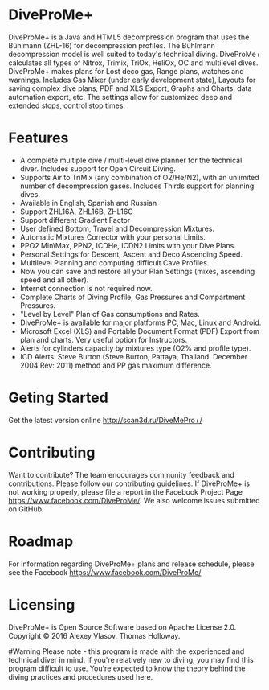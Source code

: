# DiveProMe+
DiveProMe+ is a Java and HTML5 decompression program that uses the Bühlmann (ZHL-16) for decompression profiles. The Bühlmann decompression model is well suited to today's technical diving.
DiveProMe+ calculates all types of Nitrox, Trimix, TriOx, HeliOx, OC and multilevel dives. DiveProMe+ makes plans for Lost deco gas, Range plans, watches and warnings. Includes Gas Mixer (under early development state), Layouts for saving complex dive plans, PDF and XLS Export, Graphs and Charts, data automation export, etc. The settings allow for customized deep and extended stops, control stop times.

# Features
- A complete multiple dive / multi-level dive planner for the technical diver. Includes support for Open Circuit Diving.
- Supports Air to TriMix (any combination of O2/He/N2), with an unlimited number of decompression gases. Includes Thirds support for planning dives.
- Available in English, Spanish and Russian
- Support ZHL16A, ZHL16B, ZHL16C
- Support different Gradient Factor
- User defined Bottom, Travel and Decompression Mixtures.
- Automatic Mixtures Corrector with your personal Limits.
- PPO2 Min\Max, PPN2, ICDHe, ICDN2 Limits with your Dive Plans.
- Personal Settings for Descent, Ascent and Deco Ascending Speed.
- Multilevel Planning and computing difficult Cave Profiles.
- Now you can save and restore all your Plan Settings (mixes, ascending speed and all other).
- Internet connection is not required now.
- Complete Charts of Diving Profile, Gas Pressures and Compartment Pressures.
- "Level by Level" Plan of Gas consumptions and Rates.
- DiveProMe+ is available for major platforms PC, Mac, Linux and Android.
- Microsoft Excel (XLS) and Portable Document Format (PDF) Export from plan and charts. Very useful option for Instructors.
- Alerts for cylinders capacity by mixtures type (O2% and profile type).
- ICD Alerts. Steve Burton (Steve Burton, Pattaya, Thailand. December 2004 Rev: 2011) method and PP gas maximum difference.

# Geting Started
Get the latest version online http://scan3d.ru/DiveMePro+/

# Contributing
Want to contribute? The team encourages community feedback and contributions. Please follow our contributing guidelines.
If DiveProMe+ is not working properly, please file a report in the Facebook Project Page https://www.facebook.com/DiveProMe/. We also welcome issues submitted on GitHub.

# Roadmap
For information regarding DiveProMe+ plans and release schedule, please see the Facebook https://www.facebook.com/DiveProMe/

# Licensing
DiveProMe+ is Open Source Software based on Apache License 2.0. Copyright © 2016 Alexey Vlasov, Thomas Holloway.

#Warning
Please note - this program is made with the experienced and technical diver in mind. If you're relatively new to diving, you may find this program difficult to use. You're expected to know the theory behind the diving practices and procedures used here.

